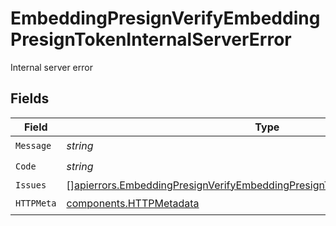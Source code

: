# EmbeddingPresignVerifyEmbeddingPresignTokenInternalServerError

Internal server error


## Fields

| Field                                                                                                                                                                            | Type                                                                                                                                                                             | Required                                                                                                                                                                         | Description                                                                                                                                                                      |
| -------------------------------------------------------------------------------------------------------------------------------------------------------------------------------- | -------------------------------------------------------------------------------------------------------------------------------------------------------------------------------- | -------------------------------------------------------------------------------------------------------------------------------------------------------------------------------- | -------------------------------------------------------------------------------------------------------------------------------------------------------------------------------- |
| `Message`                                                                                                                                                                        | *string*                                                                                                                                                                         | :heavy_check_mark:                                                                                                                                                               | N/A                                                                                                                                                                              |
| `Code`                                                                                                                                                                           | *string*                                                                                                                                                                         | :heavy_check_mark:                                                                                                                                                               | N/A                                                                                                                                                                              |
| `Issues`                                                                                                                                                                         | [][apierrors.EmbeddingPresignVerifyEmbeddingPresignTokenInternalServerErrorIssue](../../models/apierrors/embeddingpresignverifyembeddingpresigntokeninternalservererrorissue.md) | :heavy_minus_sign:                                                                                                                                                               | N/A                                                                                                                                                                              |
| `HTTPMeta`                                                                                                                                                                       | [components.HTTPMetadata](../../models/components/httpmetadata.md)                                                                                                               | :heavy_check_mark:                                                                                                                                                               | N/A                                                                                                                                                                              |